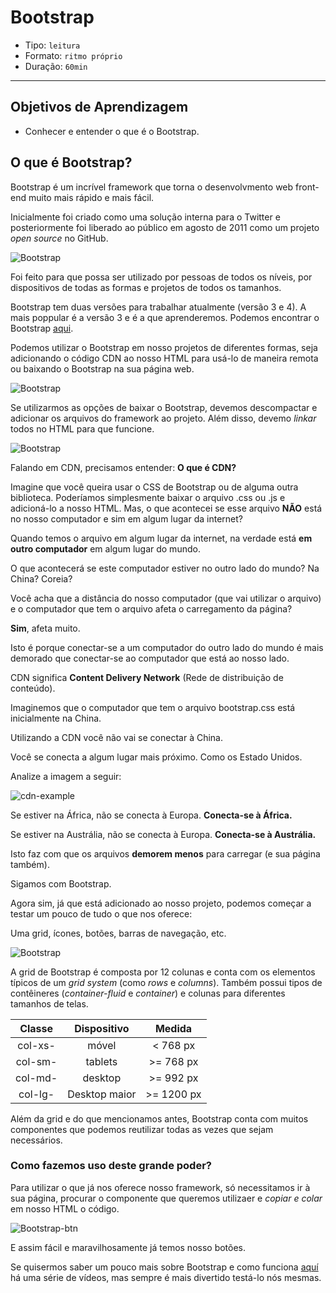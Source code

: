 # Bootstrap

- Tipo: `leitura`
- Formato: `ritmo próprio`
- Duração: `60min`

***

## Objetivos de Aprendizagem

- Conhecer e entender o que é o Bootstrap.

## O que é Bootstrap?

Bootstrap é um incrível framework que torna o desenvolvmento web front-end muito mais rápido e mais fácil.

Inicialmente foi criado como uma solução interna para o Twitter e posteriormente foi liberado ao público em agosto de 2011 como um projeto *open source* no GitHub.

![Bootstrap](https://cdn-images-1.medium.com/max/800/1*aJ_JLvfVyiQj5iYryIulhw.jpeg)

Foi feito para que possa ser utilizado por pessoas de todos os níveis, por dispositivos de todas as formas e projetos de todos os tamanhos.

Bootstrap tem duas versões para trabalhar atualmente (versão 3 e 4). A mais poppular é a versão 3 e é a que aprenderemos. Podemos encontrar o Bootstrap [aqui](https://getbootstrap.com/docs/3.3/).

Podemos utilizar o Bootstrap em nosso projetos de diferentes formas, seja adicionando o código CDN ao nosso HTML para usá-lo de maneira remota ou baixando o Bootstrap na sua página web.

![Bootstrap](https://raw.githubusercontent.com/Laboratoria/curricula-js/c6232fc0a639688fc216c72d17e325a588abae9d/04-social-network/01-css-frameworks/02-bootstrap/bcdn.png)

Se utilizarmos as opções de baixar o Bootstrap, devemos descompactar e adicionar os arquivos do framework ao projeto. Além disso, devemo *linkar* todos no HTML para que funcione.

![Bootstrap](https://cdn-images-1.medium.com/max/800/0*NuuR2bjpZck1wC6g.)

Falando em CDN, precisamos entender: __O que é CDN?__

Imagine que você queira usar o CSS de Bootstrap ou de alguma outra biblioteca. Poderíamos simplesmente baixar o arquivo .css ou .js e adicioná-lo a nosso HTML. Mas, o que acontecei se esse arquivo __NÃO__ está no nosso computador e sim em algum lugar da internet?

Quando temos o arquivo em algum lugar da internet, na verdade está __em outro computador__ em algum lugar do mundo.

O que acontecerá se este computador estiver no outro lado do mundo? Na China? Coreia?

Você acha que a distância do nosso computador (que vai utilizar o arquivo) e o computador que tem o arquivo afeta o carregamento da página?

__Sim__, afeta muito.

Isto é porque conectar-se a um computador do outro lado do mundo é mais demorado que conectar-se ao computador que está ao nosso lado.

CDN significa __Content Delivery Network__ (Rede de distribuição de conteúdo).

Imaginemos que o computador que tem o arquivo bootstrap.css está inicialmente na China.

Utilizando a CDN você não vai se conectar à China.

Você se conecta a algum lugar mais próximo. Como os Estado Unidos.

Analize a imagem a seguir:

![cdn-example](http://ba-devlab.com/wp-content/uploads/2016/04/cdn.png)

Se estiver na África, não se conecta à Europa. __Conecta-se à África.__

Se estiver na Austrália, não se conecta à Europa. __Conecta-se à Austrália.__

Isto faz com que os arquivos __demorem menos__ para carregar (e sua página também).

Sigamos com Bootstrap.

Agora sim, já que está adicionado ao nosso projeto, podemos começar a testar um pouco de tudo o que nos oferece:

Uma grid, ícones, botões, barras de navegação, etc.

![Bootstrap](http://www.boss-development.biz/sites/default/files/bootstrap-02.png)

A grid de Bootstrap é composta por 12 colunas e conta com os elementos típicos de um *grid system* (como *rows* e *columns*). Também possui tipos de contêineres (*container-fluid* e *container*) e colunas para diferentes tamanhos de telas.

| Classe | Dispositivo | Medida |
| :-------: | :------: | :-----: |
| col-xs-   | móvel    | < 768 px  |
| col-sm-   | tablets  | >= 768 px|
| col-md-   | desktop  | >= 992 px |
| col-lg-   | Desktop maior| >= 1200 px |

Além da grid e do que mencionamos antes, Bootstrap conta com muitos componentes que podemos reutilizar todas as vezes que sejam necessários.

### Como fazemos uso deste grande poder?

Para utilizar o que já nos oferece nosso framework, só necessitamos ir à sua página, procurar o componente que queremos utilizaer e *copiar e colar* em nosso HTML o código.

![Bootstrap-btn](https://raw.githubusercontent.com/Laboratoria/curricula-js/f659ee55eeb322341c314d7d080bb22468e9a576/04-social-network/01-css-frameworks/02-bootstrap/btn-example.PNG)

E assim fácil e maravilhosamente já temos nosso botões.

Se quisermos saber um pouco mais sobre Bootstrap e como funciona [aquí](https://www.youtube.com/playlist?list=PLhSj3UTs2_yWTKvu1Aq3xUhzIJNBZ3MFW) há uma série de vídeos, mas sempre é mais divertido testá-lo nós mesmas.
